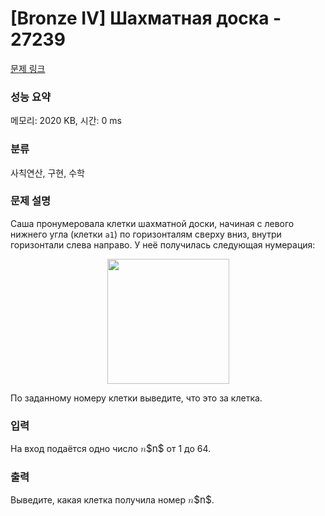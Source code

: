 # [Bronze IV] Шахматная доска - 27239 

[문제 링크](https://www.acmicpc.net/problem/27239) 

### 성능 요약

메모리: 2020 KB, 시간: 0 ms

### 분류

사칙연산, 구현, 수학

### 문제 설명

<p>Саша пронумеровала клетки шахматной доски, начиная с левого нижнего угла (клетки <code>a1</code>) по горизонталям сверху вниз, внутри горизонтали слева направо. У неё получилась следующая нумерация:</p>

<p style="text-align: center;"><img alt="" src="https://upload.acmicpc.net/84dc8586-5c6c-49c0-9531-dea795105d15/-/preview/" style="width: 195px; height: 200px;"></p>

<p>По заданному номеру клетки выведите, что это за клетка.</p>

### 입력 

 <p>На вход подаётся одно число <mjx-container class="MathJax" jax="CHTML" style="font-size: 109%; position: relative;"><mjx-math class="MJX-TEX" aria-hidden="true"><mjx-mi class="mjx-i"><mjx-c class="mjx-c1D45B TEX-I"></mjx-c></mjx-mi></mjx-math><mjx-assistive-mml unselectable="on" display="inline"><math xmlns="http://www.w3.org/1998/Math/MathML"><mi>n</mi></math></mjx-assistive-mml><span aria-hidden="true" class="no-mathjax mjx-copytext">$n$</span></mjx-container> от 1 до 64.</p>

### 출력 

 <p>Выведите, какая клетка получила номер <mjx-container class="MathJax" jax="CHTML" style="font-size: 109%; position: relative;"><mjx-math class="MJX-TEX" aria-hidden="true"><mjx-mi class="mjx-i"><mjx-c class="mjx-c1D45B TEX-I"></mjx-c></mjx-mi></mjx-math><mjx-assistive-mml unselectable="on" display="inline"><math xmlns="http://www.w3.org/1998/Math/MathML"><mi>n</mi></math></mjx-assistive-mml><span aria-hidden="true" class="no-mathjax mjx-copytext">$n$</span></mjx-container>.</p>

